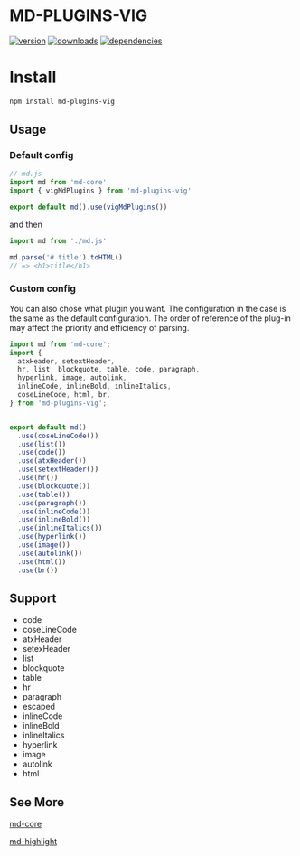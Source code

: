 # MD-PLUGINS-VIG

[![version](https://img.shields.io/npm/v/md-plugins-vig.svg?style=flat-square)](https://www.npmjs.com/package/md-plugins-vig)
[![downloads](https://img.shields.io/npm/dm/md-plugins-vig.svg?style=flat-square)](https://www.npmjs.com/package/md-plugins-vig)
[![dependencies](https://img.shields.io/david/Val-istar-Guo/md-plugins-vig.svg?style=flat-square)](https://www.npmjs.com/package/md-plugins-vig)


# Install

```bash
npm install md-plugins-vig
```

## Usage

### Default config

```javascript
// md.js
import md from 'md-core'
import { vigMdPlugins } from 'md-plugins-vig'

export default md().use(vigMdPlugins())
```

and then

```javascript
import md from './md.js'

md.parse('# title').toHTML()
// => <h1>title</h1>
```


### Custom config

You can also chose what plugin you want.
The configuration in the case is the same as the default configuration.
The order of reference of the plug-in may affect the priority and efficiency of parsing.


```javascript
import md from 'md-core';
import {
  atxHeader, setextHeader,
  hr, list, blockquote, table, code, paragraph,
  hyperlink, image, autolink,
  inlineCode, inlineBold, inlineItalics,
  coseLineCode, html, br,
} from 'md-plugins-vig';


export default md()
  .use(coseLineCode())
  .use(list())
  .use(code())
  .use(atxHeader())
  .use(setextHeader())
  .use(hr())
  .use(blockquote())
  .use(table())
  .use(paragraph())
  .use(inlineCode())
  .use(inlineBold())
  .use(inlineItalics())
  .use(hyperlink())
  .use(image())
  .use(autolink())
  .use(html())
  .use(br())
```


## Support

* code
* coseLineCode
* atxHeader
* setexHeader
* list
* blockquote
* table
* hr
* paragraph
* escaped
* inlineCode
* inlineBold
* inlineItalics
* hyperlink
* image
* autolink
* html


## See More

[md-core](https://github.com/Val-istar-Guo/md-core)

[md-highlight](https://github.com/Val-istar-Guo/md-plugins-highlight)
